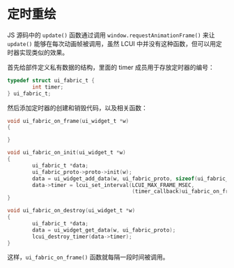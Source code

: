 # 定时重绘

JS 源码中的 `update()` 函数通过调用 `window.requestAnimationFrame()` 来让 `update()` 能够在每次动画帧被调用，虽然 LCUI 中并没有这种函数，但可以用定时器实现类似的效果。

首先给部件定义私有数据的结构，里面的 timer 成员用于存放定时器的编号：

```c
typedef struct ui_fabric_t {
        int timer;
} ui_fabric_t;
```

然后添加定时器的创建和销毁代码，以及相关函数：

```c
void ui_fabric_on_frame(ui_widget_t *w)
{

}

void ui_fabric_on_init(ui_widget_t *w)
{
        ui_fabric_t *data;
        ui_fabric_proto->proto->init(w);
        data = ui_widget_add_data(w, ui_fabric_proto, sizeof(ui_fabric_t));
        data->timer = lcui_set_interval(LCUI_MAX_FRAME_MSEC,
                                        (timer_callback)ui_fabric_on_frame, w);
}

void ui_fabric_on_destroy(ui_widget_t *w)
{
        ui_fabric_t *data;
        data = ui_widget_get_data(w, ui_fabric_proto);
        lcui_destroy_timer(data->timer);
}
```

这样，`ui_fabric_on_frame()` 函数就每隔一段时间被调用。
